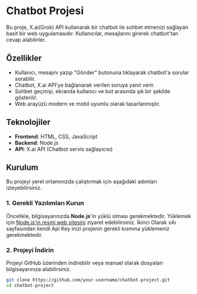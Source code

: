 # Chatbot Projesi

Bu proje, X.ai(Grok) API kullanarak bir chatbot ile sohbet etmenizi sağlayan basit bir web uygulamasıdır. Kullanıcılar, mesajlarını girerek chatbot'tan cevap alabilirler.

## Özellikler

- Kullanıcı, mesajını yazıp "Gönder" butonuna tıklayarak chatbot'a sorular sorabilir.
- Chatbot, X.ai API'ye bağlanarak verilen soruya yanıt verir.
- Sohbet geçmişi, ekranda kullanıcı ve bot arasında şık bir şekilde gösterilir.
- Web arayüzü modern ve mobil uyumlu olarak tasarlanmıştır.

## Teknolojiler

- **Frontend**: HTML, CSS, JavaScript
- **Backend**: Node.js
- **API**: X.ai API (Chatbot servis sağlayıcısı)

## Kurulum

Bu projeyi yerel ortamınızda çalıştırmak için aşağıdaki adımları izleyebilirsiniz.

### 1. Gerekli Yazılımları Kurun

Öncelikle, bilgisayarınızda **Node.js**'in yüklü olması gerekmektedir. Yüklemek için [Node.js'in resmi web sitesini](https://nodejs.org/) ziyaret edebilirsiniz.
İkinci Olarak xAı sayfasından kendi Api Key inizi projenin gerekli kısmına yüklemeniz gerekmektedir.

### 2. Projeyi İndirin

Projeyi GitHub üzerinden indirebilir veya manuel olarak dosyaları bilgisayarınıza alabilirsiniz.

```bash
git clone https://github.com/your-username/chatbot-project.git
cd chatbot-project
